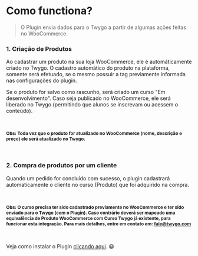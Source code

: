 # Como functiona?

> O Plugin envia dados para o Twygo a partir de algumas ações feitas no WooCommerce.

### 1. Criação de Produtos

Ao cadastrar um produto na sua loja WooCommerce, ele é automáticamente criado no Twygo.
O cadastro automático do produto na plataforma, somente será efetuado, se o mesmo possuir a tag previamente informada nas configurações do plugin.

Se o produto for salvo como rascunho, será criado um curso "Em desenvolvimento". Caso seja publicado no WooCommerce, ele será liberado no Twygo (permitindo que alunos se inscrevam ou acessem o conteúdo).

<br/>

<strong style="font-size: 12px;">Obs: Toda vez que o produto for atualizado no WooCommerce (nome, descrição e preço) ele será atualizado no Twygo.</strong>

<br/>

### 2. Compra de produtos por um cliente

Quando um pedido for concluído com sucesso, o plugin cadastrará automaticamente o cliente no curso (Produto) que foi adquirido na compra.

<br/>

<strong style="font-size: 12px;">Obs: O curso precisa ter sido cadastrado previamente no WooCommerce e ter sido enviado para o Twygo (com o Plugin). Caso contrário deverá ser mapeado uma equivalência de Produto WooCommerce com Curso Twygo já existente, para funcionar esta integração. Para mais detalhes, entre em contato em: fale@twygo.com</strong>

<br/>

Veja como instalar o Plugin [clicando aqui](/pages/primeiros_passos/instalacao). 😀
